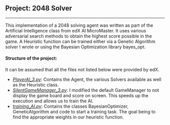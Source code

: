 ## Project: 2048 Solver
____

This implementation of a 2048 solving agent was written as part of the Artificial Intelligence class from edX AI MicroMaster.
It uses various adversarial search methods to obtain the highest score possible in the game. A Heuristic function can be trained
either via a Genetic Algorithm solver I wrote or using the Bayesian Optimization library bayes_opt.

#### Structure of the project:

It can be assumed that all the files not listed below were provided by edX.

- [*PlayerAI_3.py*](./PlayerAI_3.py): Contains the Agent, the various Solvers available as well as the Heuristic class.
- [*SilentGameManager_3.py*](./SilentGameManager_3.py): I modified the default GameManager to not display the game board and score on screen. This speeds up the execution and allows us to
train the AI.
- [*training_AI.py*](./training_AI.py): Contains the classes BayesianOptimizer, GeneticAlgorithm and code to start a training task. The goal being to find the appropriate weights in our heuristic function.
